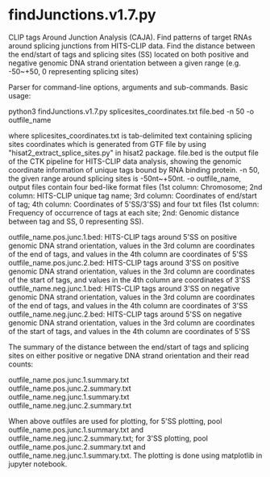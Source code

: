 # findJunctions.v1.7.py
CLIP tags Around Junction Analysis (CAJA). Find patterns of target RNAs around splicing junctions from HITS-CLIP data.
Find the distance between the end/start of tags and splicing sites (SS) located on both positive and negative genomic DNA strand orientation between a given range (e.g. -50~+50, 0 representing splicing sites)

Parser for command-line options, arguments and sub-commands. Basic usage:

python3 findJunctions.v1.7.py splicesites_coordinates.txt file.bed -n 50 -o outfile_name

where splicesites_coordinates.txt is tab-delimited text containing splicing sites coordinates which is generated from GTF file by using "hisat2_extract_splice_sites.py" in hisat2 package.
file.bed is the output file of the CTK pipeline for HITS-CLIP data analysis, showing the genomic coordinate information of unique tags bound by RNA binding protein.
-n 50, the given range around splicing sites is -50nt~+50nt.
-o outfile_name, output files contain four bed-like format files (1st column: Chromosome; 2nd column: HITS-CLIP unique tag name; 3rd column: Coordinates of end/start of tag; 4th column: Coordinates of 5'SS/3'SS) and four txt files (1st column: Frequency of occurrence of tags at each site; 2nd: Genomic distance between tag and SS, 0 representing SS).

outfile_name.pos.junc.1.bed: HITS-CLIP tags around 5'SS on positive genomic DNA strand orientation, values in the 3rd column are coordinates of the end of tags, and values in the 4th column are coordinates of 5'SS <br />
outfile_name.pos.junc.2.bed: HITS-CLIP tags around 3'SS on positive genomic DNA strand orientation, values in the 3rd column are coordinates of the start of tags, and values in the 4th column are coordinates of 3'SS <br />
outfile_name.neg.junc.1.bed: HITS-CLIP tags around 3'SS on negative genomic DNA strand orientation, values in the 3rd column are coordinates of the end of tags, and values in the 4th column are coordinates of 3'SS <br />
outfile_name.neg.junc.2.bed: HITS-CLIP tags around 5'SS on negative genomic DNA strand orientation, values in the 3rd column are coordinates of the start of tags, and values in the 4th column are coordinates of 5'SS <br />

The summary of the distance between the end/start of tags and splicing sites on either positive or negative DNA strand orientation and their read counts:

outfile_name.pos.junc.1.summary.txt <br />
outfile_name.pos.junc.2.summary.txt <br />
outfile_name.neg.junc.1.summary.txt <br />
outfile_name.neg.junc.2.summary.txt <br />

When above outfiles are used for plotting, for 5'SS plotting, pool outfile_name.pos.junc.1.summary.txt and outfile_name.neg.junc.2.summary.txt; for 3'SS plotting, pool outfile_name.pos.junc.2.summary.txt and outfile_name.neg.junc.1.summary.txt. The plotting is done using matplotlib in jupyter notebook.
